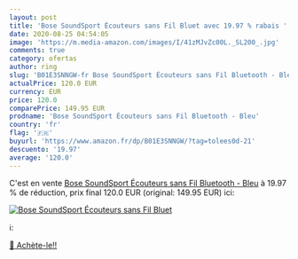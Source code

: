 ```yaml
---
layout: post
title: 'Bose SoundSport Écouteurs sans Fil Bluet avec 19.97 % rabais '
date: 2020-08-25 04:54:05
image: 'https://m.media-amazon.com/images/I/41zMJvZc00L._SL200_.jpg'
comments: true
category: ofertas
author: ring
slug: 'B01E3SNNGW-fr Bose SoundSport Écouteurs sans Fil Bluetooth - Bleu'
actualPrice: 120.0 EUR
currency: EUR
price: 120.0
comparePrice: 149.95 EUR
prodname: 'Bose SoundSport Écouteurs sans Fil Bluetooth - Bleu'
country: 'fr'
flag: '🇫🇷'
buyurl: 'https://www.amazon.fr/dp/B01E3SNNGW/?tag=tolees0d-21'
descuento: '19.97'
average: '120.0'
---
```


C'est en vente [Bose SoundSport Écouteurs sans Fil Bluetooth - Bleu](https://www.amazon.fr/dp/B01E3SNNGW/?tag=tolees0d-21)  à  19.97 % de réduction, prix final  120.0 EUR (original: 149.95 EUR) ici:

[![Bose SoundSport Écouteurs sans Fil Bluet](https://m.media-amazon.com/images/I/41zMJvZc00L._SL200_.jpg)](https://www.amazon.fr/dp/B01E3SNNGW/?tag=tolees0d-21)

ℹ️:


[🛒 Achète-le!!](https://www.amazon.fr/dp/B01E3SNNGW/?tag=tolees0d-21)
